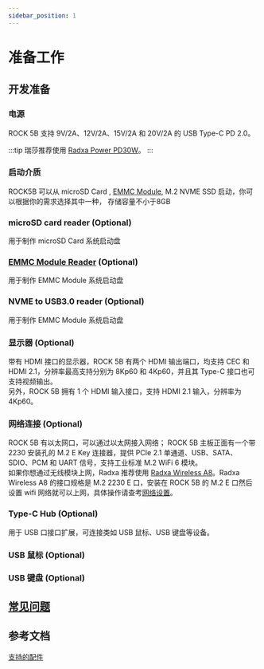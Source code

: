 ```yaml
---
sidebar_position: 1
---
```


# 准备工作

## 开发准备

### 电源

ROCK 5B 支持 9V/2A、12V/2A、15V/2A 和 20V/2A 的 USB Type-C PD 2.0。

:::tip
瑞莎推荐使用 [Radxa Power PD30W](../accessories/pd-30w)。
:::

### 启动介质

ROCK5B 可以从 microSD Card , [EMMC Module](../accessories/emmc_module.md), M.2 NVME SSD 启动，你可以根据你的需求选择其中一种，
存储容量不小于8GB

### microSD card reader (Optional)

用于制作 microSD Card 系统启动盘

### [EMMC Module Reader](../accessories/emmc_reader.md) (Optional)

用于制作 EMMC Module 系统启动盘

### NVME to USB3.0 reader (Optional)

用于制作 EMMC Module 系统启动盘

### 显示器 (Optional)

带有 HDMI 接口的显示器，ROCK 5B 有两个 HDMI 输出端口，均支持 CEC 和 HDMI 2.1，分辨率最高支持分别为 8Kp60 和 4Kp60，并且其 Type-C 接口也可支持视频输出。  
另外，ROCK 5B 拥有 1 个 HDMI 输入接口，支持 HDMI 2.1 输入，分辨率为 4Kp60。

### 网络连接 (Optional)

ROCK 5B 有以太网口，可以通过以太网接入网络； ROCK 5B 主板正面有一个带 2230 安装孔的 M.2 E Key 连接器，提供 PCIe 2.1 单通道、USB、SATA、SDIO、PCM 和 UART 信号，支持工业标准 M.2 WiFi 6 模块。  
如果你想通过无线模块上网，Radxa 推荐使用 [Radxa Wireless A8](/accessories/wireless-a8)。Radxa Wireless A8 的接口规格是 M.2 2230 E 口，安装在 ROCK 5B 的 M.2 E 口然后设置 wifi 网络就可以上网，具体操作请查考[网络设置](../radxa-os/network)。

### Type-C Hub (Optional)

用于 USB 口接口扩展，可连接类如 USB 鼠标、USB 键盘等设备。

### USB 鼠标 (Optional)

### USB 键盘 (Optional)

## [常见问题](../faq.md)

## 参考文档

[支持的配件](../accessories)
